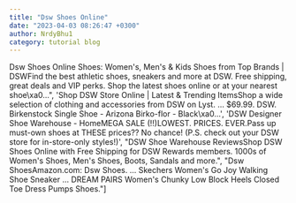 ```yaml
---
title: "Dsw Shoes Online"
date: "2023-04-03 08:26:47 +0300"
author: NrdyBhu1
category: tutorial blog
---
```

Dsw Shoes Online
Shoes: Women's, Men's & Kids Shoes from Top Brands | DSWFind the best athletic shoes, sneakers and more at DSW. Free shipping, great deals and VIP perks. Shop the latest shoes online or at your nearest shoe\xa0...", 'Shop DSW Store Online | Latest & Trending ItemsShop a wide selection of clothing and accessories from DSW on Lyst. ... $69.99. DSW. Birkenstock Single Shoe - Arizona Birko-flor - Black\xa0...', 'DSW Designer Shoe Warehouse - HomeMEGA SALE (!!)LOWEST. PRICES. EVER.Pass up must-own shoes at THESE prices?? No chance! (P.S. check out your DSW store for in-store-only styles!)', "DSW Shoe Warehouse ReviewsShop DSW Shoes Online with Free Shipping for DSW Rewards members. 1000s of Women's Shoes, Men's Shoes, Boots, Sandals and more.", "Dsw ShoesAmazon.com: Dsw Shoes. ... Skechers Women's Go Joy Walking Shoe Sneaker ... DREAM PAIRS Women's Chunky Low Block Heels Closed Toe Dress Pumps Shoes."]